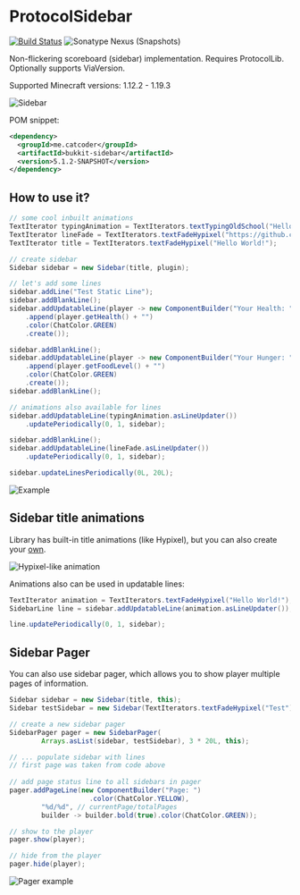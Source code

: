 # ProtocolSidebar
[![Build Status](https://github.com/CatCoderr/ProtocolSidebar/actions/workflows/maven-publish.yaml/badge.svg?branch=dev)](https://github.com/CatCoderr/ProtocolSidebar/actions/workflows/maven-publish.yaml)
![Sonatype Nexus (Snapshots)](https://img.shields.io/nexus/s/me.catcoder/bukkit-sidebar?server=https%3A%2F%2Foss.sonatype.org)

Non-flickering scoreboard (sidebar) implementation. Requires ProtocolLib. Optionally supports ViaVersion.

Supported Minecraft versions: 1.12.2 - 1.19.3

![Sidebar](https://github.com/CatCoderr/ProtocolSidebar/raw/master/assets/sidebar.gif)

POM snippet:
```xml
<dependency>
  <groupId>me.catcoder</groupId>
  <artifactId>bukkit-sidebar</artifactId>
  <version>5.1.2-SNAPSHOT</version>
</dependency>
```

## How to use it?

```java
// some cool inbuilt animations
TextIterator typingAnimation = TextIterators.textTypingOldSchool("Hello World! It's a test plugin for ProtocolSidebar!");
TextIterator lineFade = TextIterators.textFadeHypixel("https://github.com/CatCoderr/ProtocolSidebar");
TextIterator title = TextIterators.textFadeHypixel("Hello World!");

// create sidebar
Sidebar sidebar = new Sidebar(title, plugin);

// let's add some lines
sidebar.addLine("Test Static Line");
sidebar.addBlankLine();
sidebar.addUpdatableLine(player -> new ComponentBuilder("Your Health: ")
    .append(player.getHealth() + "")
    .color(ChatColor.GREEN)
    .create());

sidebar.addBlankLine();
sidebar.addUpdatableLine(player -> new ComponentBuilder("Your Hunger: ")
    .append(player.getFoodLevel() + "")
    .color(ChatColor.GREEN)
    .create());
sidebar.addBlankLine();

// animations also available for lines
sidebar.addUpdatableLine(typingAnimation.asLineUpdater())
    .updatePeriodically(0, 1, sidebar);

sidebar.addBlankLine();
sidebar.addUpdatableLine(lineFade.asLineUpdater())
    .updatePeriodically(0, 1, sidebar);

sidebar.updateLinesPeriodically(0L, 20L);
```

![Example](https://github.com/CatCoderr/ProtocolSidebar/raw/master/assets/nice_example.gif)

## Sidebar title animations

Library has built-in title animations (like Hypixel), but you can also create your [own](https://github.com/CatCoderr/ProtocolSidebar/blob/master/src/main/java/me/catcoder/sidebar/text/TextIterator.java).

![Hypixel-like animation](https://github.com/CatCoderr/ProtocolSidebar/raw/master/assets/animation_example.gif)

Animations also can be used in updatable lines:

```java
TextIterator animation = TextIterators.textFadeHypixel("Hello World!");
SidebarLine line = sidebar.addUpdatableLine(animation.asLineUpdater());

line.updatePeriodically(0, 1, sidebar);

```

## Sidebar Pager

You can also use sidebar pager, which allows you to show player multiple pages of information.
```java
Sidebar sidebar = new Sidebar(title, this);
Sidebar testSidebar = new Sidebar(TextIterators.textFadeHypixel("Test"), this);

// create a new sidebar pager
SidebarPager pager = new SidebarPager(
        Arrays.asList(sidebar, testSidebar), 3 * 20L, this);

// ... populate sidebar with lines
// first page was taken from code above
        
// add page status line to all sidebars in pager
pager.addPageLine(new ComponentBuilder("Page: ")
                    .color(ChatColor.YELLOW),
        "%d/%d", // currentPage/totalPages
        builder -> builder.bold(true).color(ChatColor.GREEN));

// show to the player
pager.show(player);

// hide from the player
pager.hide(player);
```

![Pager example](https://github.com/CatCoderr/ProtocolSidebar/raw/master/assets/pager_example.gif)
